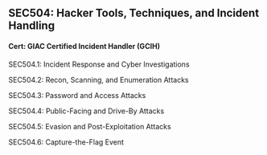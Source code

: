 ## SEC504: Hacker Tools, Techniques, and Incident Handling

#### Cert: GIAC Certified Incident Handler (GCIH)

SEC504.1: Incident Response and Cyber Investigations

SEC504.2: Recon, Scanning, and Enumeration Attacks

SEC504.3: Password and Access Attacks

SEC504.4: Public-Facing and Drive-By Attacks

SEC504.5: Evasion and Post-Exploitation Attacks

SEC504.6: Capture-the-Flag Event

